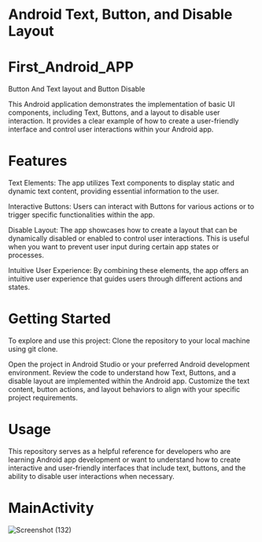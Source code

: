 # Android Text, Button, and Disable Layout

# First_Android_APP
Button And Text layout and Button Disable


This Android application demonstrates the implementation of basic UI components, including Text, Buttons, and a layout to disable user interaction.
It provides a clear example of how to create a user-friendly interface and control user interactions within your Android app.

# Features
Text Elements: The app utilizes Text components to display static and dynamic text content, providing essential information to the user.

Interactive Buttons: Users can interact with Buttons for various actions or to trigger specific functionalities within the app.

Disable Layout: The app showcases how to create a layout that can be dynamically disabled or enabled to control user interactions. This is useful when you want to prevent user input during certain app states or processes.

Intuitive User Experience: By combining these elements, the app offers an intuitive user experience that guides users through different actions and states.

# Getting Started
To explore and use this project:
Clone the repository to your local machine using git clone.

Open the project in Android Studio or your preferred Android development environment.
Review the code to understand how Text, Buttons, and a disable layout are implemented within the Android app.
Customize the text content, button actions, and layout behaviors to align with your specific project requirements.

# Usage
This repository serves as a helpful reference for developers who are learning Android app development or want to understand how to create interactive and user-friendly interfaces that include text, buttons,
and the ability to disable user interactions when necessary.

# MainActivity

![Screenshot (132)](https://github.com/awaisiftikhar90/First_Android_APP/assets/43185991/ec1619a4-8551-44fe-9206-c92db331d9d2)


